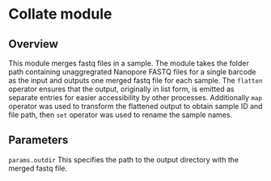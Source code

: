 # Collate module

## Overview
This module merges fastq files in a sample.
The module takes the folder path containing unaggregrated Nanopore FASTQ files for a single barcode as the input and outputs one merged fastq file for each sample.
The `flatten` operator ensures that the output, originally in list form, is emitted as separate entries for easier accessibility by other processes.
Additionally `map` operator was used to transform the flattened output to obtain sample ID and file path, then `set` operator was used to rename the sample names.

## Parameters
`params.outdir` This specifies the path to the output directory with the merged fastq file.
